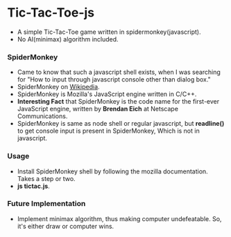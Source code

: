 # Tic-Tac-Toe-js
- A simple Tic-Tac-Toe game written in spidermonkey(javascript).
- No AI(minimax) algorithm included.

### SpiderMonkey
- Came to know that such a javascript shell exists, when I was searching for "How to input through javascript console other than dialog box."
- SpiderMonkey on [Wikipedia](https://en.wikipedia.org/wiki/SpiderMonkey_(software)).
- SpiderMonkey is Mozilla's JavaScript engine written in C/C++.
- **Interesting Fact** that SpiderMonkey is the code name for the first-ever JavaScript engine, written by **Brendan Eich** at Netscape Communications.
- SpiderMonkey is same as node shell or regular javascript, but **readline()** to get console input is present in SpiderMonkey, Which is not in javascript.


### Usage
- Install SpiderMonkey shell by following the mozilla documentation. Takes a step or two.
- **js tictac.js**.

### Future Implementation
- Implement minimax algorithm, thus making computer undefeatable. So, it's either draw or computer wins.
